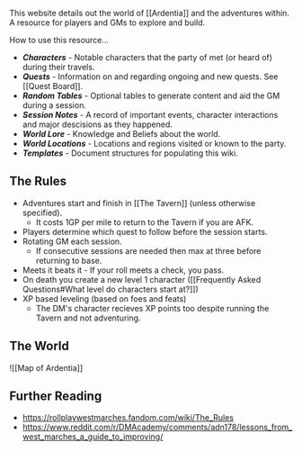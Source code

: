 This website details out the world of [[Ardentia]] and the adventures within.
A resource for players and GMs to explore and build.

How to use this resource...

* ***Characters*** - Notable characters that the party of met (or heard of) during their travels.
* ***Quests*** - Information on and regarding ongoing and new quests. See [[Quest Board]].
* ***Random Tables*** - Optional tables to generate content and aid the GM during a session.
* ***Session Notes*** - A record of important events, character interactions and major descisions as they happened.
* ***World Lore*** - Knowledge and Beliefs about the world.
* ***World Locations*** - Locations and regions visited or known to the party.
* ***Templates*** - Document structures for populating this wiki.

## The Rules
* Adventures start and finish in [[The Tavern]] (unless otherwise specified).
	* It costs 1GP per mile to return to the Tavern if you are AFK.
* Players determine which quest to follow before the session starts.
* Rotating GM each session.
	* If consecutive sessions are needed then max at three before returning to base.
* Meets it beats it - If your roll meets a check, you pass.
* On death you create a new level 1 character ([[Frequently Asked Questions#What level do characters start at?]])
* XP based leveling (based on foes and feats)
	* The DM's character recieves XP points too despite running the Tavern and not adventuring.

## The World

![[Map of Ardentia]]

## Further Reading
* https://rollplaywestmarches.fandom.com/wiki/The_Rules
* https://www.reddit.com/r/DMAcademy/comments/adn178/lessons_from_west_marches_a_guide_to_improving/
